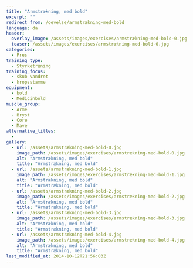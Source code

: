 ```yaml
---
title: "Armstrækning, med bold"
excerpt: ""
redirect_from: /oevelse/armstrækning-med-bold
language: da
header:
  overlay_image: /assets/images/exercises/armstrækning-med-bold-0.jpg
  teaser: /assets/images/exercises/armstrækning-med-bold-0.jpg
categories:
  - Pres
training_type: 
  - Styrketræning
training_focus: 
  - skub vandret
  - kropsstamme
equipment:
  - bold
  - Medicinbold
muscle_group:
  - Arme
  - Bryst
  - Core
  - Mave
alternative_titles:
  - 
gallery:
  - url: /assets/armstrækning-med-bold-0.jpg
    image_path: /assets/images/exercises/armstrækning-med-bold-0.jpg
    alt: "Armstrækning, med bold"
    title: "Armstrækning, med bold"
  - url: /assets/armstrækning-med-bold-1.jpg
    image_path: /assets/images/exercises/armstrækning-med-bold-1.jpg
    alt: "Armstrækning, med bold"
    title: "Armstrækning, med bold"
  - url: /assets/armstrækning-med-bold-2.jpg
    image_path: /assets/images/exercises/armstrækning-med-bold-2.jpg
    alt: "Armstrækning, med bold"
    title: "Armstrækning, med bold"
  - url: /assets/armstrækning-med-bold-3.jpg
    image_path: /assets/images/exercises/armstrækning-med-bold-3.jpg
    alt: "Armstrækning, med bold"
    title: "Armstrækning, med bold"
  - url: /assets/armstrækning-med-bold-4.jpg
    image_path: /assets/images/exercises/armstrækning-med-bold-4.jpg
    alt: "Armstrækning, med bold"
    title: "Armstrækning, med bold"
last_modified_at: 2014-10-12T21:56:03Z
---
```



